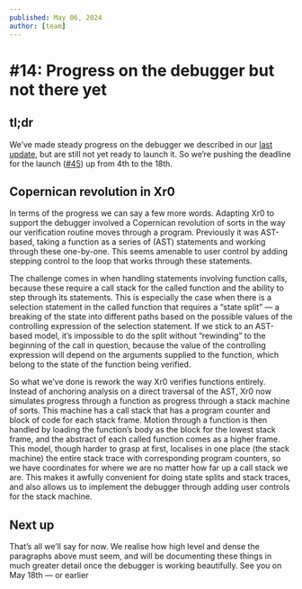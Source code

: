 ```yaml
---
published: May 06, 2024
author: [team]
---
```


# #14: Progress on the debugger but not there yet

## tl;dr

We’ve made steady progress on the debugger we described in our
[last update](/updates/13-were-making-xr0-into-a-static-debugger),
but are still not yet ready to launch it. So we’re pushing the deadline for the
launch ([#45](https://github.com/xr0-org/xr0/issues/45)) up from 4th to the
18th.

## Copernican revolution in Xr0

In terms of the progress we can say a few more words. Adapting Xr0 to support
the debugger involved a Copernican revolution of sorts in the way our
verification routine moves through a program. Previously it was AST-based,
taking a function as a series of (AST) statements and working through these
one-by-one. This seems amenable to user control by adding stepping control to
the loop that works through these statements.

The challenge comes in when handling statements involving function calls,
because these require a call stack for the called function and the ability to
step through its statements. This is especially the case when there is a
selection statement in the called function that requires a “state split” — a
breaking of the state into different paths based on the possible values of the
controlling expression of the selection statement. If we stick to an AST-based
model, it’s impossible to do the split without “rewinding” to the beginning of
the call in question, because the value of the controlling expression will
depend on the arguments supplied to the function, which belong to the state of
the function being verified.

So what we’ve done is rework the way Xr0 verifies functions entirely. Instead of
anchoring analysis on a direct traversal of the AST, Xr0 now simulates progress
through a function as progress through a stack machine of sorts. This machine
has a call stack that has a program counter and block of code for each stack
frame. Motion through a function is then handled by loading the function’s body
as the block for the lowest stack frame, and the abstract of each called
function comes as a higher frame. This model, though harder to grasp at first,
localises in one place (the stack machine) the entire stack trace with
corresponding program counters, so we have coordinates for where we are no
matter how far up a call stack we are. This makes it awfully convenient for
doing state splits and stack traces, and also allows us to implement the
debugger through adding user controls for the stack machine.

## Next up

That’s all we’ll say for now. We realise how high level and dense the paragraphs
above must seem, and will be documenting these things in much greater detail
once the debugger is working beautifully. See you on May 18th — or earlier
